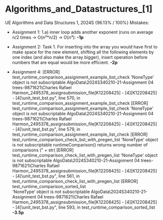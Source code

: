 # Algorithms_and_Datastructures_[1]
UE Algorithms and Data Structures 1, 2024S {96.13% / 100%}
Mistakes:
- Assignment 1:	
  1.a) inner loop adds another exponent (runs on average n/2 times -> O(n²*n/2) -> O(n³): **-1p**
  
- Assignment 2:
  Task 1. For inserting into the array you would have first to make space for the new element, shifting all the following elements by one index (and also make the array bigger), insert operation before numbers    that are equal would be more efficient. **-2p**

- Assignment 4:
  [ERROR] test_runtime_comparison_assignment_example_bst_check
        'NoneType' object is not subscriptable AlgoData\2024S340210-21-Assignment 04 trees-9871621\Charles Rafael Harmon_2495378_assignsubmission_file\[K12208425] - [4]\[K12208425] - [4]\unit_test_bst.py", line 570, in test_runtime_comparison_assignment_example_bst_check
[ERROR] test_runtime_comparison_assignment_example_list_check
        'NoneType' object is not subscriptable AlgoData\2024S340210-21-Assignment 04 trees-9871621\Charles Rafael Harmon_2495378_assignsubmission_file\[K12208425] - [4]\[K12208425] - [4]\unit_test_bst.py", line 579, in test_runtime_comparison_assignment_example_list_check
[ERROR] test_runtime_comparison_check_bst_with_pregen_list
        'NoneType' object is not subscriptable runtimeComparison() returns wrong number of comparisons (" + str(
[ERROR] test_runtime_comparison_check_list_with_pregen_list
        'NoneType' object is not subscriptable AlgoData\2024S340210-21-Assignment 04 trees-9871621\Charles Rafael Harmon_2495378_assignsubmission_file\[K12208425] - [4]\[K12208425] - [4]\unit_test_bst.py", line 561, in test_runtime_comparison_check_list_with_pregen_list
[ERROR] test_runtime_comparison_sorted_list               
        'NoneType' object is not subscriptable AlgoData\2024S340210-21-Assignment 04 trees-9871621\Charles Rafael Harmon_2495378_assignsubmission_file\[K12208425] - [4]\[K12208425] - [4]\unit_test_bst.py", line 593, in test_runtime_comparison_sorted_list **-3.5p**
